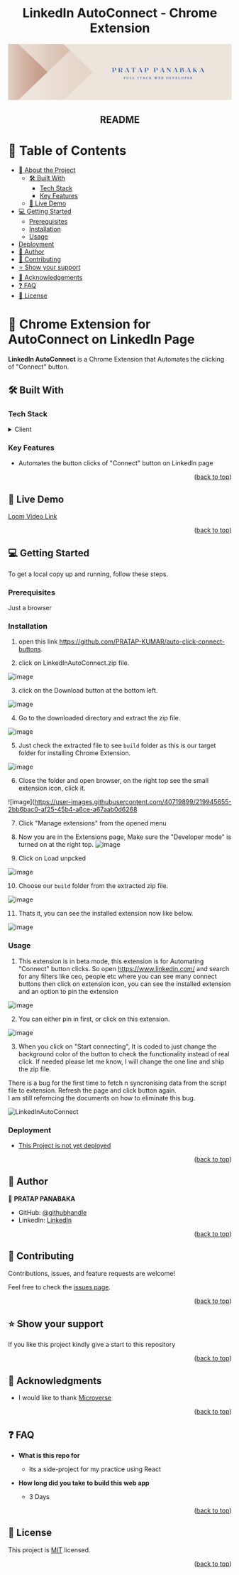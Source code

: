 <div align="center">
  <h1><b>LinkedIn AutoConnect - Chrome Extension</b></h1>
</div>

<a name="readme-top"></a>

<div align="center">
  <img src="pratap_live.jpeg" alt="logo" width="auto"  height="auto" />
  <h2><b>README</b></h2>
</div>

<!-- TABLE OF CONTENTS -->

# 📗 Table of Contents

- [📖 About the Project](#about-project)
  - [🛠 Built With](#built-with)
    - [Tech Stack](#tech-stack)
    - [Key Features](#key-features)
  - [🚀 Live Demo](#live-demo)
- [💻 Getting Started](#getting-started)
  - [Prerequisites](#prerequisites)
  - [Installation](#installation)
  - [Usage](#usage)
- [Deployment](#deployment)
- [👥 Author](#author)
- [🤝 Contributing](#contributing)
- [⭐️ Show your support](#support)
- [🙏 Acknowledgements](#acknowledgements)
- [❓ FAQ](#faq)
- [📝 License](#license)

<!-- PROJECT DESCRIPTION -->

# 📖 Chrome Extension for AutoConnect on LinkedIn Page <a name="about-project"></a>

**LinkedIn AutoConnect** is a Chrome Extension that Automates the clicking of "Connect" button.

## 🛠 Built With <a name="built-with"></a>

### Tech Stack <a name="tech-stack"></a>

<details>
  <summary>Client</summary>
  <ul>
    <li><a href="https://reactjs.org/">REACT</a></li>
  </ul>
</details>

<!-- Features -->

### Key Features <a name="key-features"></a>

- Automates the button clicks of "Connect" button on LinkedIn page

<p align="right">(<a href="#readme-top">back to top</a>)</p>

<!-- LIVE DEMO -->

## 🚀 Live Demo <a name="live-demo"></a>

[Loom Video Link](https://www.loom.com/share/11e56c6d0a4d4a5db31e4b0086fca087)

<p align="right">(<a href="#readme-top">back to top</a>)</p>

<!-- GETTING STARTED -->

## 💻 Getting Started <a name="getting-started"></a>

To get a local copy up and running, follow these steps.

### Prerequisites

Just a browser

### Installation

1. open this link https://github.com/PRATAP-KUMAR/auto-click-connect-buttons.

2. click on LinkedInAutoConnect.zip file.

![image](https://user-images.githubusercontent.com/40719899/219945292-8b11dab2-6a76-4225-b28a-dd9b234fb7d6.png)

3. click on the Download button at the bottom left.

![image](https://user-images.githubusercontent.com/40719899/219945365-9a6887c3-a9bf-4b54-9997-2b2ce3c68df9.png)

4. Go to the downloaded directory and extract the zip file.

![image](https://user-images.githubusercontent.com/40719899/219945418-be3b931d-7797-40ea-b619-4186cc1cd55f.png)

5. Just check the extracted file to see `build` folder as this is our target folder for installing Chrome Extension.

![image](https://user-images.githubusercontent.com/40719899/219945566-e3895bd4-d84b-43d2-9a2c-d03288b7eafc.png)

6. Close the folder and open browser, on the right top see the small extension icon, click it.

![image](https://user-images.githubusercontent.com/40719899/219945655-2bb6bac0-af25-45b4-a6ce-a67aab0d6268

7. Click "Manage extensions" from the opened menu

8. Now you are in the Extensions page, Make sure the "Developer mode" is turned on at the right top.
![image](https://user-images.githubusercontent.com/40719899/219945815-3bc36852-ba5f-4a1b-8188-30aa6211cd5b.png)

9. Click on Load unpcked

![image](https://user-images.githubusercontent.com/40719899/219945842-f3fe4bb8-d4f8-43dd-94eb-df1dbcc68c87.png)

10. Choose our `build` folder from the extracted zip file.

![image](https://user-images.githubusercontent.com/40719899/219945880-30d0457a-8fbf-4539-a5e0-0119869cc6ca.png)

11. Thats it, you can see the installed extension now like below.

![image](https://user-images.githubusercontent.com/40719899/219945939-ed90d40c-df19-4dd5-a81b-36cd25f6370a.png)

### Usage

1. This extension is in beta mode, this extension is for Automating "Connect" button clicks.
So open https://www.linkedin.com/ and search for any filters like ceo, people etc where you can see many connect buttons
then click on extension icon, you can see the installed extension and an option to pin the extension  

![image](https://user-images.githubusercontent.com/40719899/219946082-a6f11a4a-f95f-45f7-b743-364c39c9bd8f.png)  

2. You can either pin in first, or click on this extension.

![image](https://user-images.githubusercontent.com/40719899/219946112-b116a068-1c07-418a-bab1-0dd3763c9d53.png)

3. When you click on "Start connecting", It is coded to just change the background color of the button to check the functionality instead of real click.
If needed please let me know, I will change the one line and ship the zip file.

There is a bug for the first time to fetch n syncronising data from the script file to extension. Refresh the page and click button again.  
I am still referncing the documents on how to eliminate this bug.

![LinkedInAutoConnect](https://user-images.githubusercontent.com/40719899/219946474-376ff9c9-beeb-4e65-a0e9-8e4e5337b092.gif)

### Deployment

- [This Project is not yet deployed](https://netlify.com)

<p align="right">(<a href="#readme-top">back to top</a>)</p>

<!-- AUTHORS -->

## 👥 Author <a name="author"></a>

👤 **PRATAP PANABAKA**

- GitHub: [@githubhandle](https://github.com/PRATAP-KUMAR)
- LinkedIn: [LinkedIn](https://linkedin.com/in/pratap-kumar-panabaka)

<p align="right">(<a href="#readme-top">back to top</a>)</p>


<!-- CONTRIBUTING -->

## 🤝 Contributing <a name="contributing"></a>

Contributions, issues, and feature requests are welcome!

Feel free to check the [issues page](../../issues/).

<p align="right">(<a href="#readme-top">back to top</a>)</p>

<!-- SUPPORT -->

## ⭐️ Show your support <a name="support"></a>

If you like this project kindly give a start to this repository

<p align="right">(<a href="#readme-top">back to top</a>)</p>

<!-- ACKNOWLEDGEMENTS -->

## 🙏 Acknowledgments <a name="acknowledgements"></a>

- I would like to thank [Microverse](https://www.microverse.org/)  

<p align="right">(<a href="#readme-top">back to top</a>)</p>

<!-- FAQ (optional) -->

## ❓ FAQ <a name="faq"></a>

- **What is this repo for**

  - Its a side-project for my practice using React

- **How long did you take to build this web app**

  - 3 Days

<p align="right">(<a href="#readme-top">back to top</a>)</p>

<!-- LICENSE -->

## 📝 License <a name="license"></a>

This project is [MIT](./MIT.md) licensed.  

<p align="right">(<a href="#readme-top">back to top</a>)</p>
